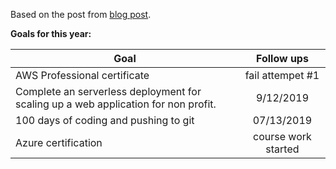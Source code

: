 Based on the post from [blog post].

**Goals for this year:**


   | Goal        | Follow ups      | 
   | ------------- |:-------------:|
   |AWS Professional certificate    | fail attempet #1 |
   | Complete an serverless deployment for scaling up a web application for non profit.| 9/12/2019|
   |100 days of coding and pushing to git | 07/13/2019 |
   | Azure certification | course work started |



[blog post]: https://jvns.ca/blog/brag-documents/